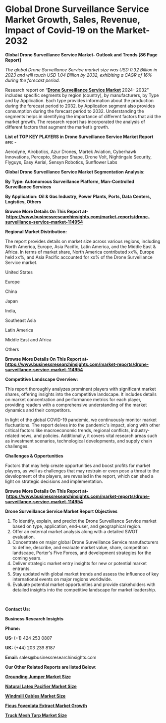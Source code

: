 <h1>Global Drone Surveillance Service Market Growth, Sales, Revenue, Impact of Covid-19 on the Market- 2032</h1>

<p><strong>Global Drone Surveillance Service Market- Outlook and Trends [86 Page Report]</strong></p><p><em>The global Drone Surveillance Service market size was USD 0.32 Billion in 2023 and will touch USD 1.04 Billion by 2032, exhibiting a CAGR of 16% during the forecast period.</em></p><p>Research report on &ldquo;<strong><a href="https://www.businessresearchinsights.com/market-reports/drone-surveillance-service-market-114954">Drone Surveillance Service Market</a></strong> 2024- 2032&rdquo; includes specific segments by region (country), by manufacturers, by Type and by Application. Each type provides information about the production during the forecast period to 2032. by Application segment also provides consumption during the forecast period to 2032. Understanding the segments helps in identifying the importance of different factors that aid the market growth. The research report has incorporated the analysis of different factors that augment the market&rsquo;s growth.</p><p><strong>List of TOP KEY PLAYERS in Drone Surveillance Service Market Report are: -</strong></p><p>Aerodyne, Airobotics, Azur Drones, Martek Aviation, Cyberhawk Innovations, Percepto, Sharper Shape, Drone Volt, Nightingale Security, Flyguys, Easy Aerial, Sensyn Robotics, Sunflower Labs</p><p><strong>Global Drone Surveillance Service Market Segmentation Analysis:</strong></p><p><strong>By Type: Autonomous Surveillance Platform, Man-Controlled Surveillance Services</strong></p><p><strong>By Application:</strong> <strong>Oil & Gas Industry, Power Plants, Ports, Data Centers, Logistics, Others</strong></p><p><strong>Browse More Details On This Report at-&nbsp;<a href="https://www.businessresearchinsights.com/market-reports/drone-surveillance-service-market-114954">https://www.businessresearchinsights.com/market-reports/drone-surveillance-service-market-114954</a></strong></p><p><strong>Regional Market Distribution:</strong></p><p>The report provides details on market size across various regions, including North America, Europe, Asia Pacific, Latin America, and the Middle East &amp; Africa. In terms of market share, North America contributed xx%, Europe held xx%, and Asia Pacific accounted for xx% of the Drone Surveillance Service market.</p><p>United States</p><p>Europe</p><p>China</p><p>Japan</p><p>India,</p><p>Southeast Asia</p><p>Latin America</p><p>Middle East and Africa</p><p>Others</p><p><strong>Browse More Details On This Report at- <a href="https://www.businessresearchinsights.com/market-reports/drone-surveillance-service-market-114954">https://www.businessresearchinsights.com/market-reports/drone-surveillance-service-market-114954</a></strong></p><p><strong>Competitive Landscape Overview:</strong></p><p>This report thoroughly analyzes prominent players with significant market shares, offering insights into the competitive landscape. It includes details on market concentration and performance metrics for each player, providing readers with a comprehensive understanding of the market dynamics and their competitors.</p><p>In light of the global COVID-19 pandemic, we continuously monitor market fluctuations. The report delves into the pandemic's impact, along with other critical factors like macroeconomic trends, regional conflicts, industry-related news, and policies. Additionally, it covers vital research areas such as investment scenarios, technological developments, and supply chain challenges.</p><p><strong>Challenges &amp; Opportunities</strong></p><p>Factors that may help create opportunities and boost profits for market players, as well as challenges that may restrain or even pose a threat to the development of the players, are revealed in the report, which can shed a light on strategic decisions and implementation.</p><p><strong>Browse More Details On This Report at-&nbsp;<a href="https://www.businessresearchinsights.com/market-reports/drone-surveillance-service-market-114954">https://www.businessresearchinsights.com/market-reports/drone-surveillance-service-market-114954</a></strong></p><p><strong>Drone Surveillance Service Market Report Objectives</strong></p><ol><li>To identify, explain, and predict the Drone Surveillance Service market based on type, application, end-user, and geographical region.</li><li>Offer an external market analysis along with a detailed SWOT evaluation.</li><li>Concentrate on major global Drone Surveillance Service manufacturers to define, describe, and evaluate market value, share, competition landscape, Porter's Five Forces, and development strategies for the coming years.</li><li>Deliver strategic market entry insights for new or potential market entrants.</li><li>Stay updated with global market trends and assess the influence of key international events on major regions worldwide.</li><li>Evaluate potential market opportunities and provide stakeholders with detailed insights into the competitive landscape for market leadership.</li></ol><p>&nbsp;</p><p><strong>Contact Us:&nbsp;</strong></p><p><strong>Business Research Insights</strong></p><p><strong>Phone:</strong></p><p><strong>US:</strong>&nbsp;(+1) 424 253 0807</p><p><strong>UK:</strong>&nbsp;(+44) 203 239 8187</p><p><strong>Email:</strong>&nbsp;sales@businessresearchinsights.com</p><p><strong>Our Other Related Reports are listed Below: </strong></p><p><strong><a href="https://www.businessresearchinsights.com/market-reports/grounding-jumper-market-115486">Grounding Jumper Market Size</a></strong></p><p><strong><a href="https://www.businessresearchinsights.com/market-reports/natural-latex-pacifier-market-115831">Natural Latex Pacifier Market Size</a></strong></p><p><strong><a href="https://www.businessresearchinsights.com/market-reports/windmill-cables-market-114933">Windmill Cables Market Size</a></strong></p><p><strong><a href="https://www.businessresearchinsights.com/market-reports/ficus-foveolata-extract-market-115059">Ficus Foveolata Extract Market Growth</a></strong></p><p><strong><a href="https://www.businessresearchinsights.com/market-reports/truck-mesh-tarp-market-115638">Truck Mesh Tarp Market Size</a></strong></p>



